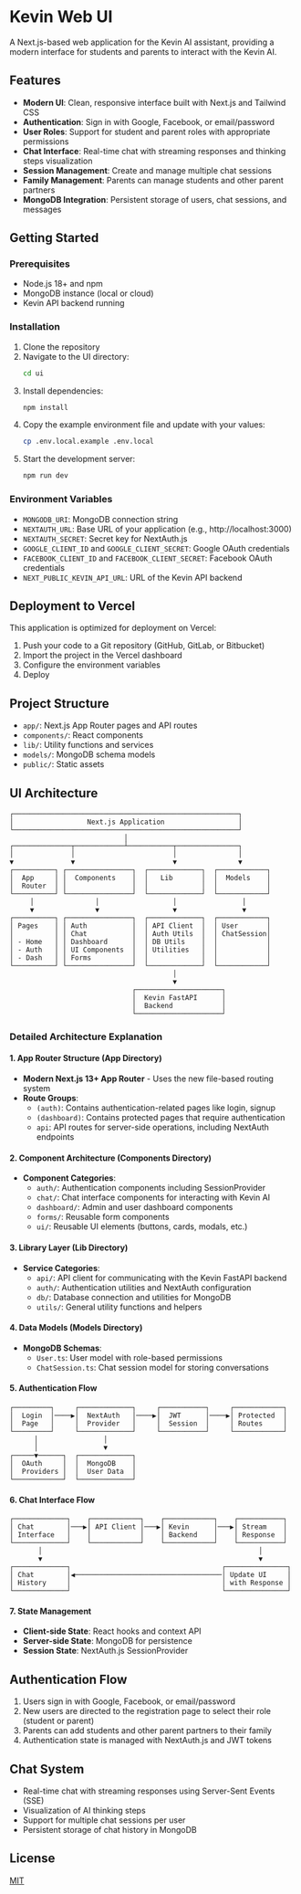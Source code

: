 # Kevin Web UI

A Next.js-based web application for the Kevin AI assistant, providing a modern interface for students and parents to interact with the Kevin AI.

## Features

- **Modern UI**: Clean, responsive interface built with Next.js and Tailwind CSS
- **Authentication**: Sign in with Google, Facebook, or email/password
- **User Roles**: Support for student and parent roles with appropriate permissions
- **Chat Interface**: Real-time chat with streaming responses and thinking steps visualization
- **Session Management**: Create and manage multiple chat sessions
- **Family Management**: Parents can manage students and other parent partners
- **MongoDB Integration**: Persistent storage of users, chat sessions, and messages

## Getting Started

### Prerequisites

- Node.js 18+ and npm
- MongoDB instance (local or cloud)
- Kevin API backend running

### Installation

1. Clone the repository
2. Navigate to the UI directory:
   ```bash
   cd ui
   ```
3. Install dependencies:
   ```bash
   npm install
   ```
4. Copy the example environment file and update with your values:
   ```bash
   cp .env.local.example .env.local
   ```
5. Start the development server:
   ```bash
   npm run dev
   ```

### Environment Variables

- `MONGODB_URI`: MongoDB connection string
- `NEXTAUTH_URL`: Base URL of your application (e.g., http://localhost:3000)
- `NEXTAUTH_SECRET`: Secret key for NextAuth.js
- `GOOGLE_CLIENT_ID` and `GOOGLE_CLIENT_SECRET`: Google OAuth credentials
- `FACEBOOK_CLIENT_ID` and `FACEBOOK_CLIENT_SECRET`: Facebook OAuth credentials
- `NEXT_PUBLIC_KEVIN_API_URL`: URL of the Kevin API backend

## Deployment to Vercel

This application is optimized for deployment on Vercel:

1. Push your code to a Git repository (GitHub, GitLab, or Bitbucket)
2. Import the project in the Vercel dashboard
3. Configure the environment variables
4. Deploy

## Project Structure

- `app/`: Next.js App Router pages and API routes
- `components/`: React components
- `lib/`: Utility functions and services
- `models/`: MongoDB schema models
- `public/`: Static assets

## UI Architecture

```
┌───────────────────────────────────────────────────────┐
│                  Next.js Application                  │
└───────────────────────────────────────────────────────┘
                            │
┌──────────────┬────────────┴───────────┬───────────────┐
│              │                        │               │
▼              ▼                        ▼               ▼
┌──────────┐ ┌────────────────┐  ┌─────────────┐  ┌────────────┐
│  App     │ │  Components    │  │   Lib       │  │  Models    │
│  Router  │ │                │  │             │  │            │
└──────────┘ └────────────────┘  └─────────────┘  └────────────┘
     │               │                  │                │
     ▼               ▼                  ▼                ▼
┌──────────┐ ┌────────────────┐  ┌─────────────┐  ┌────────────┐
│ Pages    │ │ Auth           │  │ API Client  │  │ User       │
│          │ │ Chat           │  │ Auth Utils  │  │ ChatSession│
│ - Home   │ │ Dashboard      │  │ DB Utils    │  │            │
│ - Auth   │ │ UI Components  │  │ Utilities   │  │            │
│ - Dash   │ │ Forms          │  │             │  │            │
└──────────┘ └────────────────┘  └─────────────┘  └────────────┘
                                        │
                                        ▼
                              ┌─────────────────────┐
                              │  Kevin FastAPI      │
                              │  Backend            │
                              └─────────────────────┘
```

### Detailed Architecture Explanation

#### 1. App Router Structure (App Directory)
- **Modern Next.js 13+ App Router** - Uses the new file-based routing system
- **Route Groups**:
  - `(auth)`: Contains authentication-related pages like login, signup
  - `(dashboard)`: Contains protected pages that require authentication
  - `api`: API routes for server-side operations, including NextAuth endpoints

#### 2. Component Architecture (Components Directory)
- **Component Categories**:
  - `auth/`: Authentication components including SessionProvider
  - `chat/`: Chat interface components for interacting with Kevin AI
  - `dashboard/`: Admin and user dashboard components
  - `forms/`: Reusable form components
  - `ui/`: Reusable UI elements (buttons, cards, modals, etc.)

#### 3. Library Layer (Lib Directory)
- **Service Categories**:
  - `api/`: API client for communicating with the Kevin FastAPI backend
  - `auth/`: Authentication utilities and NextAuth configuration
  - `db/`: Database connection and utilities for MongoDB
  - `utils/`: General utility functions and helpers

#### 4. Data Models (Models Directory)
- **MongoDB Schemas**:
  - `User.ts`: User model with role-based permissions
  - `ChatSession.ts`: Chat session model for storing conversations

#### 5. Authentication Flow
```
┌─────────┐     ┌─────────────┐     ┌───────────┐     ┌────────────┐
│  Login  │────▶│  NextAuth   │────▶│  JWT      │────▶│ Protected  │
│  Page   │     │  Provider   │     │  Session  │     │ Routes     │
└─────────┘     └─────────────┘     └───────────┘     └────────────┘
      │                │
      │                ▼
┌─────▼──────┐  ┌─────────────┐
│  OAuth     │  │  MongoDB    │
│  Providers │  │  User Data  │
└────────────┘  └─────────────┘
```

#### 6. Chat Interface Flow
```
┌─────────────┐    ┌────────────┐    ┌────────────┐    ┌───────────┐
│ Chat        │───▶│ API Client │───▶│ Kevin      │───▶│ Stream    │
│ Interface   │    │            │    │ Backend    │    │ Response  │
└─────────────┘    └────────────┘    └────────────┘    └───────────┘
       │                                                     │
       ▼                                                     ▼
┌─────────────┐                                     ┌───────────────┐
│ Chat        │◀────────────────────────────────────│ Update UI     │
│ History     │                                     │ with Response │
└─────────────┘                                     └───────────────┘
```

#### 7. State Management
- **Client-side State**: React hooks and context API
- **Server-side State**: MongoDB for persistence
- **Session State**: NextAuth.js SessionProvider

## Authentication Flow

1. Users sign in with Google, Facebook, or email/password
2. New users are directed to the registration page to select their role (student or parent)
3. Parents can add students and other parent partners to their family
4. Authentication state is managed with NextAuth.js and JWT tokens

## Chat System

- Real-time chat with streaming responses using Server-Sent Events (SSE)
- Visualization of AI thinking steps
- Support for multiple chat sessions per user
- Persistent storage of chat history in MongoDB

## License

[MIT](LICENSE)
